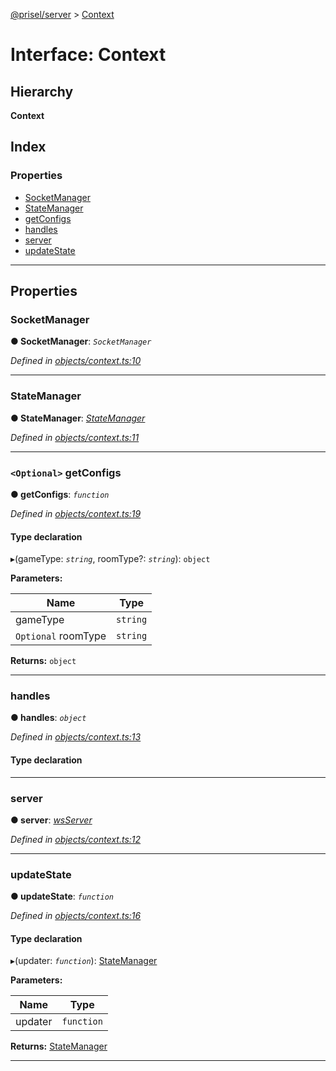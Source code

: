 [@prisel/server](../README.md) > [Context](../interfaces/context.md)

# Interface: Context

## Hierarchy

**Context**

## Index

### Properties

* [SocketManager](context.md#socketmanager)
* [StateManager](context.md#statemanager)
* [getConfigs](context.md#getconfigs)
* [handles](context.md#handles)
* [server](context.md#server)
* [updateState](context.md#updatestate)

---

## Properties

<a id="socketmanager"></a>

###  SocketManager

**● SocketManager**: *`SocketManager`*

*Defined in [objects/context.ts:10](https://github.com/SeawolvesAtCali/prisel/blob/4f2b043/packages/server/objects/context.ts#L10)*

___
<a id="statemanager"></a>

###  StateManager

**● StateManager**: *[StateManager](statemanager.md)*

*Defined in [objects/context.ts:11](https://github.com/SeawolvesAtCali/prisel/blob/4f2b043/packages/server/objects/context.ts#L11)*

___
<a id="getconfigs"></a>

### `<Optional>` getConfigs

**● getConfigs**: *`function`*

*Defined in [objects/context.ts:19](https://github.com/SeawolvesAtCali/prisel/blob/4f2b043/packages/server/objects/context.ts#L19)*

#### Type declaration
▸(gameType: *`string`*, roomType?: *`string`*): `object`

**Parameters:**

| Name | Type |
| ------ | ------ |
| gameType | `string` |
| `Optional` roomType | `string` |

**Returns:** `object`

___
<a id="handles"></a>

###  handles

**● handles**: *`object`*

*Defined in [objects/context.ts:13](https://github.com/SeawolvesAtCali/prisel/blob/4f2b043/packages/server/objects/context.ts#L13)*

#### Type declaration

[roomId: `string`]: `Handle`

___
<a id="server"></a>

###  server

**● server**: *[wsServer](../#wsserver)*

*Defined in [objects/context.ts:12](https://github.com/SeawolvesAtCali/prisel/blob/4f2b043/packages/server/objects/context.ts#L12)*

___
<a id="updatestate"></a>

###  updateState

**● updateState**: *`function`*

*Defined in [objects/context.ts:16](https://github.com/SeawolvesAtCali/prisel/blob/4f2b043/packages/server/objects/context.ts#L16)*

#### Type declaration
▸(updater: *`function`*): [StateManager](statemanager.md)

**Parameters:**

| Name | Type |
| ------ | ------ |
| updater | `function` |

**Returns:** [StateManager](statemanager.md)

___


